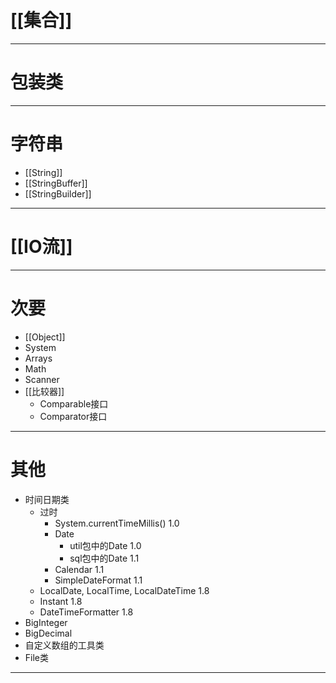 
# [[集合]]

***

# 包装类

***

# 字符串

- [[String]]
- [[StringBuffer]]
- [[StringBuilder]]

***

# [[IO流]]

***

# 次要

- [[Object]]
- System
- Arrays
- Math
- Scanner
- [[比较器]]
	- Comparable接口
	- Comparator接口

***

# 其他

- 时间日期类
	- 过时
		- System.currentTimeMillis() 1.0
		- Date
			- util包中的Date 1.0
			- sql包中的Date 1.1
		- Calendar 1.1
		- SimpleDateFormat 1.1
	- LocalDate, LocalTime, LocalDateTime 1.8
	- Instant 1.8
	- DateTimeFormatter 1.8
- BigInteger
- BigDecimal
- 自定义数组的工具类
- File类

***
